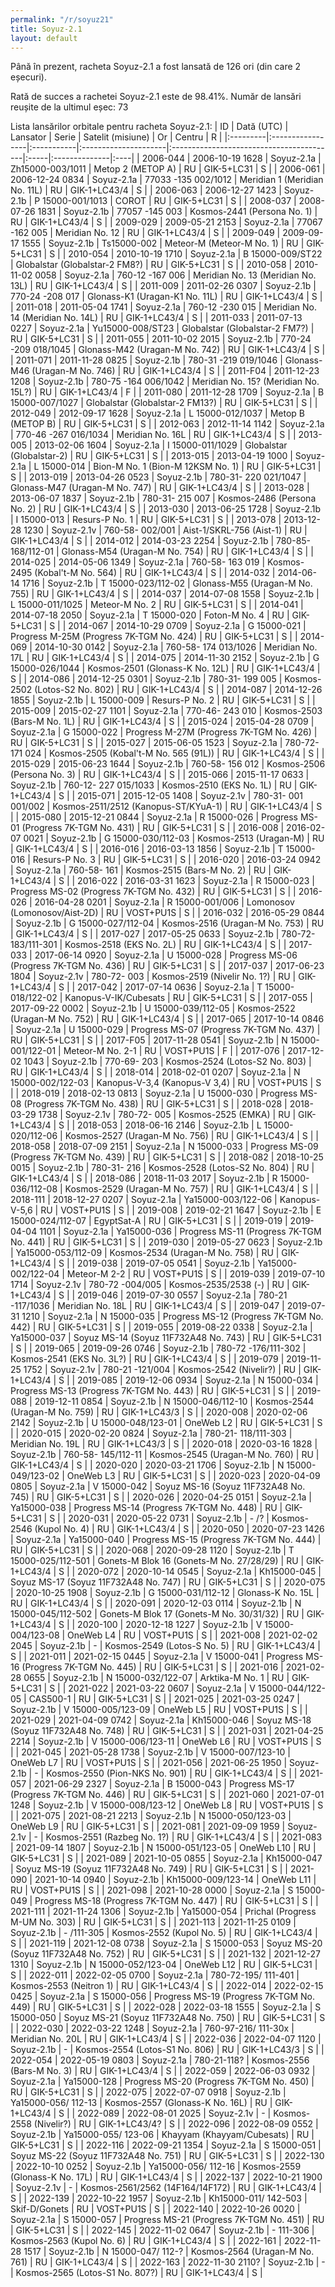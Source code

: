 ```yaml
---
permalink: "/r/soyuz21"
title: Soyuz-2.1
layout: default
---
```


Până în prezent, racheta Soyuz-2.1 a fost lansată de 126 ori (din care 2 eșecuri).

Rată de succes a rachetei Soyuz-2.1 este de 98.41%.
Număr de lansări reușite de la ultimul eșec: 73


Lista lansărilor orbitale pentru racheta Soyuz-2.1:
| ID       | Dată (UTC)       | Lansator   | Serie                | Satelit (misiune)                        | Or   | Centru        | R   |
|:---------|:-----------------|:-----------|:---------------------|:-----------------------------------------|:-----|:--------------|:----|
| 2006-044 | 2006-10-19 1628  | Soyuz-2.1a | Zh15000-003/1011     | Metop 2 (METOP A)                        | RU   | GIK-5+LC31    | S   |
| 2006-061 | 2006-12-24 0834  | Soyuz-2.1a | 77033  -135 002/1012 | Meridian 1 (Meridian No. 11L)            | RU   | GIK-1+LC43/4  | S   |
| 2006-063 | 2006-12-27 1423  | Soyuz-2.1b | P 15000-001/1013     | COROT                                    | RU   | GIK-5+LC31    | S   |
| 2008-037 | 2008-07-26 1831  | Soyuz-2.1b | 77057  -145 003      | Kosmos-2441 (Persona No. 1)              | RU   | GIK-1+LC43/4  | S   |
| 2009-029 | 2009-05-21 2153  | Soyuz-2.1a | 77067  -162 005      | Meridian No. 12                          | RU   | GIK-1+LC43/4  | S   |
| 2009-049 | 2009-09-17 1555  | Soyuz-2.1b | Ts15000-002          | Meteor-M (Meteor-M No. 1)                | RU   | GIK-5+LC31    | S   |
| 2010-054 | 2010-10-19 1710  | Soyuz-2.1a | B 15000-009/ST22     | Globalstar (Globalstar-2 FM8?)           | RU   | GIK-5+LC31    | S   |
| 2010-058 | 2010-11-02 0058  | Soyuz-2.1a | 760-12 -167 006      | Meridian No. 13 (Meridian No. 13L)       | RU   | GIK-1+LC43/4  | S   |
| 2011-009 | 2011-02-26 0307  | Soyuz-2.1b | 770-24 -208 017      | Glonass-K1 (Uragan-K1 No. 11L)           | RU   | GIK-1+LC43/4  | S   |
| 2011-018 | 2011-05-04 1741  | Soyuz-2.1a | 760-12 -230 015      | Meridian No. 14 (Meridian No. 14L)       | RU   | GIK-1+LC43/4  | S   |
| 2011-033 | 2011-07-13 0227  | Soyuz-2.1a | Yu15000-008/ST23     | Globalstar (Globalstar-2 FM7?)           | RU   | GIK-5+LC31    | S   |
| 2011-055 | 2011-10-02 2015  | Soyuz-2.1b | 770-24 -209 018/1045 | Glonass-M42 (Uragan-M No. 742)           | RU   | GIK-1+LC43/4  | S   |
| 2011-071 | 2011-11-28 0825  | Soyuz-2.1b | 780-31 -219 019/1046 | Glonass-M46 (Uragan-M No. 746)           | RU   | GIK-1+LC43/4  | S   |
| 2011-F04 | 2011-12-23 1208  | Soyuz-2.1b | 780-75 -164 006/1042 | Meridian No. 15? (Meridian No. 15L?)     | RU   | GIK-1+LC43/4  | F   |
| 2011-080 | 2011-12-28 1709  | Soyuz-2.1a | B 15000-007/1027     | Globalstar (Globalstar-2 FM13?)          | RU   | GIK-5+LC31    | S   |
| 2012-049 | 2012-09-17 1628  | Soyuz-2.1a | L 15000-012/1037     | Metop B (METOP B)                        | RU   | GIK-5+LC31    | S   |
| 2012-063 | 2012-11-14 1142  | Soyuz-2.1a | 770-46 -267 016/1034 | Meridian No. 16L                         | RU   | GIK-1+LC43/4  | S   |
| 2013-005 | 2013-02-06 1604  | Soyuz-2.1a | I 15000-011/1029     | Globalstar (Globalstar-2)                | RU   | GIK-5+LC31    | S   |
| 2013-015 | 2013-04-19 1000  | Soyuz-2.1a | L 15000-014          | Bion-M No. 1 (Bion-M 12KSM No. 1)        | RU   | GIK-5+LC31    | S   |
| 2013-019 | 2013-04-26 0523  | Soyuz-2.1b | 780-31- 220 021/1047 | Glonass-M47 (Uragan-M No. 747)           | RU   | GIK-1+LC43/4  | S   |
| 2013-028 | 2013-06-07 1837  | Soyuz-2.1b | 780-31- 215 007      | Kosmos-2486 (Persona No. 2)              | RU   | GIK-1+LC43/4  | S   |
| 2013-030 | 2013-06-25 1728  | Soyuz-2.1b | I 15000-013          | Resurs-P No. 1                           | RU   | GIK-5+LC31    | S   |
| 2013-078 | 2013-12-28 1230  | Soyuz-2.1v | 760-58- 002/001      | Aist-1/SKRL-756 (Aist-1)                 | RU   | GIK-1+LC43/4  | S   |
| 2014-012 | 2014-03-23 2254  | Soyuz-2.1b | 780-85- 168/112-01   | Glonass-M54 (Uragan-M No. 754)           | RU   | GIK-1+LC43/4  | S   |
| 2014-025 | 2014-05-06 1349  | Soyuz-2.1a | 760-58- 163 019      | Kosmos-2495 (Kobal't-M No. 564)          | RU   | GIK-1+LC43/4  | S   |
| 2014-032 | 2014-06-14 1716  | Soyuz-2.1b | T 15000-023/112-02   | Glonass-M55 (Uragan-M No. 755)           | RU   | GIK-1+LC43/4  | S   |
| 2014-037 | 2014-07-08 1558  | Soyuz-2.1b | L 15000-011/1025     | Meteor-M No. 2                           | RU   | GIK-5+LC31    | S   |
| 2014-041 | 2014-07-18 2050  | Soyuz-2.1a | T 15000-020          | Foton-M No. 4                            | RU   | GIK-5+LC31    | S   |
| 2014-067 | 2014-10-29 0709  | Soyuz-2.1a | G 15000-021          | Progress M-25M (Progress 7K-TGM No. 424) | RU   | GIK-5+LC31    | S   |
| 2014-069 | 2014-10-30 0142  | Soyuz-2.1a | 760-58- 174 013/1026 | Meridian No. 17L                         | RU   | GIK-1+LC43/4  | S   |
| 2014-075 | 2014-11-30 2152  | Soyuz-2.1b | G 15000-026/1044     | Kosmos-2501 (Glonass-K No. 12L)          | RU   | GIK-1+LC43/4  | S   |
| 2014-086 | 2014-12-25 0301  | Soyuz-2.1b | 780-31- 199 005      | Kosmos-2502 (Lotos-S2 No. 802)           | RU   | GIK-1+LC43/4  | S   |
| 2014-087 | 2014-12-26 1855  | Soyuz-2.1b | L 15000-009          | Resurs-P No. 2                           | RU   | GIK-5+LC31    | S   |
| 2015-009 | 2015-02-27 1101  | Soyuz-2.1a | 770-46- 243 010      | Kosmos-2503 (Bars-M No. 1L)              | RU   | GIK-1+LC43/4  | S   |
| 2015-024 | 2015-04-28 0709  | Soyuz-2.1a | G 15000-022          | Progress M-27M (Progress 7K-TGM No. 426) | RU   | GIK-5+LC31    | S   |
| 2015-027 | 2015-06-05 1523  | Soyuz-2.1a | 780-72- 171 024      | Kosmos-2505 (Kobal't-M No. 565 (91L))    | RU   | GIK-1+LC43/4  | S   |
| 2015-029 | 2015-06-23 1644  | Soyuz-2.1b | 760-58- 156 012      | Kosmos-2506 (Persona No. 3)              | RU   | GIK-1+LC43/4  | S   |
| 2015-066 | 2015-11-17 0633  | Soyuz-2.1b | 760-12- 227 015/1033 | Kosmos-2510 (EKS No. 1L)                 | RU   | GIK-1+LC43/4  | S   |
| 2015-071 | 2015-12-05 1408  | Soyuz-2.1v | 780-31- 001 001/002  | Kosmos-2511/2512 (Kanopus-ST/KYuA-1)     | RU   | GIK-1+LC43/4  | S   |
| 2015-080 | 2015-12-21 0844  | Soyuz-2.1a | R 15000-026          | Progress MS-01 (Progress 7K-TGM No. 431) | RU   | GIK-5+LC31    | S   |
| 2016-008 | 2016-02-07 0021  | Soyuz-2.1b | G 15000-030/112-03   | Kosmos-2513 (Uragan-M)                   | RU   | GIK-1+LC43/4  | S   |
| 2016-016 | 2016-03-13 1856  | Soyuz-2.1b | T 15000-016          | Resurs-P No. 3                           | RU   | GIK-5+LC31    | S   |
| 2016-020 | 2016-03-24 0942  | Soyuz-2.1a | 760-58- 161          | Kosmos-2515 (Bars-M No. 2)               | RU   | GIK-1+LC43/4  | S   |
| 2016-022 | 2016-03-31 1623  | Soyuz-2.1a | R 15000-023          | Progress MS-02 (Progress 7K-TGM No. 432) | RU   | GIK-5+LC31    | S   |
| 2016-026 | 2016-04-28 0201  | Soyuz-2.1a | R 15000-001/006      | Lomonosov (Lomonosov/Aist-2D)            | RU   | VOST+PU1S     | S   |
| 2016-032 | 2016-05-29 0844  | Soyuz-2.1b | G 15000-027/112-04   | Kosmos-2516 (Uragan-M No. 753)           | RU   | GIK-1+LC43/4  | S   |
| 2017-027 | 2017-05-25 0633  | Soyuz-2.1b | 780-72- 183/111-301  | Kosmos-2518 (EKS No. 2L)                 | RU   | GIK-1+LC43/4  | S   |
| 2017-033 | 2017-06-14 0920  | Soyuz-2.1a | U 15000-028          | Progress MS-06 (Progress 7K-TGM No. 436) | RU   | GIK-5+LC31    | S   |
| 2017-037 | 2017-06-23 1804  | Soyuz-2.1v | 780-72- 003          | Kosmos-2519 (Nivelir No. 1?)             | RU   | GIK-1+LC43/4  | S   |
| 2017-042 | 2017-07-14 0636  | Soyuz-2.1a | T 15000-018/122-02   | Kanopus-V-IK/Cubesats                    | RU   | GIK-5+LC31    | S   |
| 2017-055 | 2017-09-22 0002  | Soyuz-2.1b | U 15000-039/112-05   | Kosmos-2522 (Uragan-M No. 752)           | RU   | GIK-1+LC43/4  | S   |
| 2017-065 | 2017-10-14 0846  | Soyuz-2.1a | U 15000-029          | Progress MS-07 (Progress 7K-TGM No. 437) | RU   | GIK-5+LC31    | S   |
| 2017-F05 | 2017-11-28 0541  | Soyuz-2.1b | N 15000-001/122-01   | Meteor-M No. 2-1                         | RU   | VOST+PU1S     | F   |
| 2017-076 | 2017-12-02 1043  | Soyuz-2.1b | 770-69- 203          | Kosmos-2524 (Lotos-S2 No. 803)           | RU   | GIK-1+LC43/4  | S   |
| 2018-014 | 2018-02-01 0207  | Soyuz-2.1a | N 15000-002/122-03   | Kanopus-V-3,4 (Kanopus-V 3,4)            | RU   | VOST+PU1S     | S   |
| 2018-019 | 2018-02-13 0813  | Soyuz-2.1a | U 15000-030          | Progress MS-08 (Progress 7K-TGM No. 438) | RU   | GIK-5+LC31    | S   |
| 2018-028 | 2018-03-29 1738  | Soyuz-2.1v | 780-72- 005          | Kosmos-2525 (EMKA)                       | RU   | GIK-1+LC43/4  | S   |
| 2018-053 | 2018-06-16 2146  | Soyuz-2.1b | L 15000-020/112-06   | Kosmos-2527 (Uragan-M No. 756)           | RU   | GIK-1+LC43/4  | S   |
| 2018-058 | 2018-07-09 2151  | Soyuz-2.1a | N 15000-033          | Progress MS-09 (Progress 7K-TGM No. 439) | RU   | GIK-5+LC31    | S   |
| 2018-082 | 2018-10-25 0015  | Soyuz-2.1b | 780-31- 216          | Kosmos-2528 (Lotos-S2 No. 804)           | RU   | GIK-1+LC43/4  | S   |
| 2018-086 | 2018-11-03 2017  | Soyuz-2.1b | R 15000-036/112-08   | Kosmos-2529 (Uragan-M No. 757)           | RU   | GIK-1+LC43/4  | S   |
| 2018-111 | 2018-12-27 0207  | Soyuz-2.1a | Ya15000-003/122-06   | Kanopus-V-5,6                            | RU   | VOST+PU1S     | S   |
| 2019-008 | 2019-02-21 1647  | Soyuz-2.1b | E 15000-024/112-07   | EgyptSat-A                               | RU   | GIK-5+LC31    | S   |
| 2019-019 | 2019-04-04 1101  | Soyuz-2.1a | Ya15000-036          | Progress MS-11 (Progress 7K-TGM No. 441) | RU   | GIK-5+LC31    | S   |
| 2019-030 | 2019-05-27 0623  | Soyuz-2.1b | Ya15000-053/112-09   | Kosmos-2534 (Uragan-M No. 758)           | RU   | GIK-1+LC43/4  | S   |
| 2019-038 | 2019-07-05 0541  | Soyuz-2.1b | Ya15000-002/122-04   | Meteor-M 2-2                             | RU   | VOST+PU1S     | S   |
| 2019-039 | 2019-07-10 1714  | Soyuz-2.1v | 780-72 -004/005      | Kosmos-2535/2538 (-)                     | RU   | GIK-1+LC43/4  | S   |
| 2019-046 | 2019-07-30 0557  | Soyuz-2.1a | 780-21 -117/1036     | Meridian No. 18L                         | RU   | GIK-1+LC43/4  | S   |
| 2019-047 | 2019-07-31 1210  | Soyuz-2.1a | N 15000-035          | Progress MS-12 (Progress 7K-TGM No. 442) | RU   | GIK-5+LC31    | S   |
| 2019-055 | 2019-08-22 0338  | Soyuz-2.1a | Ya15000-037          | Soyuz MS-14 (Soyuz 11F732A48 No. 743)    | RU   | GIK-5+LC31    | S   |
| 2019-065 | 2019-09-26 0746  | Soyuz-2.1b | 780-72 -176/111-302  | Kosmos-2541 (EKS No. 3L?)                | RU   | GIK-1+LC43/4  | S   |
| 2019-079 | 2019-11-25 1752  | Soyuz-2.1v | 780-21 -121/004      | Kosmos-2542 (Nivelir?)                   | RU   | GIK-1+LC43/4  | S   |
| 2019-085 | 2019-12-06 0934  | Soyuz-2.1a | N 15000-034          | Progress MS-13 (Progress 7K-TGM No. 443) | RU   | GIK-5+LC31    | S   |
| 2019-088 | 2019-12-11 0854  | Soyuz-2.1b | N 15000-046/112-10   | Kosmos-2544 (Uragan-M No. 759)           | RU   | GIK-1+LC43/3  | S   |
| 2020-008 | 2020-02-06 2142  | Soyuz-2.1b | U 15000-048/123-01   | OneWeb L2                                | RU   | GIK-5+LC31    | S   |
| 2020-015 | 2020-02-20 0824  | Soyuz-2.1a | 780-21- 118/111-303  | Meridian No. 19L                         | RU   | GIK-1+LC43/3  | S   |
| 2020-018 | 2020-03-16 1828  | Soyuz-2.1b | 760-58- 145/112-11   | Kosmos-2545 (Uragan-M No. 760)           | RU   | GIK-1+LC43/4  | S   |
| 2020-020 | 2020-03-21 1706  | Soyuz-2.1b | N 15000-049/123-02   | OneWeb L3                                | RU   | GIK-5+LC31    | S   |
| 2020-023 | 2020-04-09 0805  | Soyuz-2.1a | V 15000-042          | Soyuz MS-16 (Soyuz 11F732A48 No. 745)    | RU   | GIK-5+LC31    | S   |
| 2020-026 | 2020-04-25 0151  | Soyuz-2.1a | Ya15000-038          | Progress MS-14 (Progress 7K-TGM No. 448) | RU   | GIK-5+LC31    | S   |
| 2020-031 | 2020-05-22 0731  | Soyuz-2.1b | -          /?        | Kosmos-2546 (Kupol No. 4)                | RU   | GIK-1+LC43/4  | S   |
| 2020-050 | 2020-07-23 1426  | Soyuz-2.1a | Ya15000-040          | Progress MS-15 (Progress 7K-TGM No. 444) | RU   | GIK-5+LC31    | S   |
| 2020-068 | 2020-09-28 1120  | Soyuz-2.1b | T 15000-025/112-501  | Gonets-M Blok 16 (Gonets-M No. 27/28/29) | RU   | GIK-1+LC43/4  | S   |
| 2020-072 | 2020-10-14 0545  | Soyuz-2.1a | Kh15000-045          | Soyuz MS-17 (Soyuz 11F732A48 No. 747)    | RU   | GIK-5+LC31    | S   |
| 2020-075 | 2020-10-25 1908  | Soyuz-2.1b | G 15000-031/112-12   | Glonass-K No. 15L                        | RU   | GIK-1+LC43/4  | S   |
| 2020-091 | 2020-12-03 0114  | Soyuz-2.1b | N 15000-045/112-502  | Gonets-M Blok 17 (Gonets-M No. 30/31/32) | RU   | GIK-1+LC43/4  | S   |
| 2020-100 | 2020-12-18 1227  | Soyuz-2.1b | V 15000-004/123-08   | OneWeb L4                                | RU   | VOST+PU1S     | S   |
| 2021-008 | 2021-02-02 2045  | Soyuz-2.1b | -                    | Kosmos-2549 (Lotos-S No. 5)              | RU   | GIK-1+LC43/4  | S   |
| 2021-011 | 2021-02-15 0445  | Soyuz-2.1a | V 15000-041          | Progress MS-16 (Progress 7K-TGM No. 445) | RU   | GIK-5+LC31    | S   |
| 2021-016 | 2021-02-28 0655  | Soyuz-2.1b | N 15000-032/122-07   | Arktika-M No. 1                          | RU   | GIK-5+LC31    | S   |
| 2021-022 | 2021-03-22 0607  | Soyuz-2.1a | V 15000-044/122-05   | CAS500-1                                 | RU   | GIK-5+LC31    | S   |
| 2021-025 | 2021-03-25 0247  | Soyuz-2.1b | V 15000-005/123-09   | OneWeb L5                                | RU   | VOST+PU1S     | S   |
| 2021-029 | 2021-04-09 0742  | Soyuz-2.1a | Kh15000-046          | Soyuz MS-18 (Soyuz 11F732A48 No. 748)    | RU   | GIK-5+LC31    | S   |
| 2021-031 | 2021-04-25 2214  | Soyuz-2.1b | V 15000-006/123-11   | OneWeb L6                                | RU   | VOST+PU1S     | S   |
| 2021-045 | 2021-05-28 1738  | Soyuz-2.1b | V 15000-007/123-10   | OneWeb L7                                | RU   | VOST+PU1S     | S   |
| 2021-056 | 2021-06-25 1950  | Soyuz-2.1b | -                    | Kosmos-2550 (Pion-NKS No. 901)           | RU   | GIK-1+LC43/4  | S   |
| 2021-057 | 2021-06-29 2327  | Soyuz-2.1a | B 15000-043          | Progress MS-17 (Progress 7K-TGM No. 446) | RU   | GIK-5+LC31    | S   |
| 2021-060 | 2021-07-01 1248  | Soyuz-2.1b | V 15000-008/123-12   | OneWeb L8                                | RU   | VOST+PU1S     | S   |
| 2021-075 | 2021-08-21 2213  | Soyuz-2.1b | N 15000-050/123-03   | OneWeb L9                                | RU   | GIK-5+LC31    | S   |
| 2021-081 | 2021-09-09 1959  | Soyuz-2.1v | -                    | Kosmos-2551 (Razbeg No. 1?)              | RU   | GIK-1+LC43/4  | S   |
| 2021-083 | 2021-09-14 1807  | Soyuz-2.1b | N 15000-051/123-05   | OneWeb L10                               | RU   | GIK-5+LC31    | S   |
| 2021-089 | 2021-10-05 0855  | Soyuz-2.1a | Kh15000-047          | Soyuz MS-19 (Soyuz 11F732A48 No. 749)    | RU   | GIK-5+LC31    | S   |
| 2021-090 | 2021-10-14 0940  | Soyuz-2.1b | Kh15000-009/123-14   | OneWeb L11                               | RU   | VOST+PU1S     | S   |
| 2021-098 | 2021-10-28 0000  | Soyuz-2.1a | S 15000-049          | Progress MS-18 (Progress 7K-TGM No. 447) | RU   | GIK-5+LC31    | S   |
| 2021-111 | 2021-11-24 1306  | Soyuz-2.1b | Ya15000-054          | Prichal (Progress M-UM No. 303)          | RU   | GIK-5+LC31    | S   |
| 2021-113 | 2021-11-25 0109  | Soyuz-2.1b | -          /111-305  | Kosmos-2552 (Kupol No. 5)                | RU   | GIK-1+LC43/4  | S   |
| 2021-119 | 2021-12-08 0738  | Soyuz-2.1a | S 15000-053          | Soyuz MS-20 (Soyuz 11F732A48 No. 752)    | RU   | GIK-5+LC31    | S   |
| 2021-132 | 2021-12-27 1310  | Soyuz-2.1b | N 15000-052/123-04   | OneWeb L12                               | RU   | GIK-5+LC31    | S   |
| 2022-011 | 2022-02-05 0700  | Soyuz-2.1a | 780-72-195/ 111-401  | Kosmos-2553 (Neitron 1)                  | RU   | GIK-1+LC43/4  | S   |
| 2022-014 | 2022-02-15 0425  | Soyuz-2.1a | S 15000-056          | Progress MS-19 (Progress 7K-TGM No. 449) | RU   | GIK-5+LC31    | S   |
| 2022-028 | 2022-03-18 1555  | Soyuz-2.1a | S 15000-050          | Soyuz MS-21 (Soyuz 11F732A48 No. 750)    | RU   | GIK-5+LC31    | S   |
| 2022-030 | 2022-03-22 1248  | Soyuz-2.1a | 760-97-216/ 111-30x  | Meridian No. 20L                         | RU   | GIK-1+LC43/4  | S   |
| 2022-036 | 2022-04-07 1120  | Soyuz-2.1b | -                    | Kosmos-2554 (Lotos-S1 No. 806)           | RU   | GIK-1+LC43/3  | S   |
| 2022-054 | 2022-05-19 0803  | Soyuz-2.1a | 780-21-118?          | Kosmos-2556 (Bars-M No. 3)               | RU   | GIK-1+LC43/4  | S   |
| 2022-059 | 2022-06-03 0932  | Soyuz-2.1a | Ya15000-128          | Progress MS-20 (Progress 7K-TGM No. 450) | RU   | GIK-5+LC31    | S   |
| 2022-075 | 2022-07-07 0918  | Soyuz-2.1b | Ya15000-056/ 112-13  | Kosmos-2557 (Glonass-K No. 16L)          | RU   | GIK-1+LC43/4  | S   |
| 2022-089 | 2022-08-01 2025  | Soyuz-2.1v | -                    | Kosmos-2558 (Nivelir?)                   | RU   | GIK-1+LC43/4? | S   |
| 2022-096 | 2022-08-09 0552  | Soyuz-2.1b | Ya15000-055/ 123-06  | Khayyam (Khayyam/Cubesats)               | RU   | GIK-5+LC31    | S   |
| 2022-116 | 2022-09-21 1354  | Soyuz-2.1a | S 15000-051          | Soyuz MS-22 (Soyuz 11F732A48 No.  751)   | RU   | GIK-5+LC31    | S   |
| 2022-130 | 2022-10-10 0252  | Soyuz-2.1b | Ya15000-056/ 112-16  | Kosmos-2559 (Glonass-K No. 17L)          | RU   | GIK-1+LC43/4  | S   |
| 2022-137 | 2022-10-21 1900  | Soyuz-2.1v | -                    | Kosmos-2561/2562 (14F164/14F172)         | RU   | GIK-1+LC43/4  | S   |
| 2022-139 | 2022-10-22 1957  | Soyuz-2.1b | Kh15000-011/ 142-503 | Skif-D/Gonets                            | RU   | VOST+PU1S     | S   |
| 2022-140 | 2022-10-26 0020  | Soyuz-2.1a | S 15000-057          | Progress MS-21 (Progress 7K-TGM No. 451) | RU   | GIK-5+LC31    | S   |
| 2022-145 | 2022-11-02 0647  | Soyuz-2.1b | -            111-306 | Kosmos-2563 (Kupol No. 6)                | RU   | GIK-1+LC43/4  | S   |
| 2022-161 | 2022-11-28 1517  | Soyuz-2.1b | N 15000-047/ 112-?   | Kosmos-2564 (Uragan-M No. 761)           | RU   | GIK-1+LC43/4  | S   |
| 2022-163 | 2022-11-30 2110? | Soyuz-2.1b | -                    | Kosmos-2565 (Lotos-S1 No. 807?)          | RU   | GIK-1+LC43/4  | S   |
